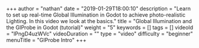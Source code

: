+++
author = "nathan"
date = "2019-01-29T18:00:10"
description = "Learn to set up real-time Global Illumination in Godot to achieve photo-realistic Lighting. In this video we look at the basics."
title = "Global Illumination and the GIProbe in Godot (tutorial)"
weight = "5"
keywords = []
tags = []
videoId = "lPngD4uzWVc"
videoDuration = ""
type = "video"
difficulty = "beginner"
menuTitle = "GIProbe Intro"
+++
